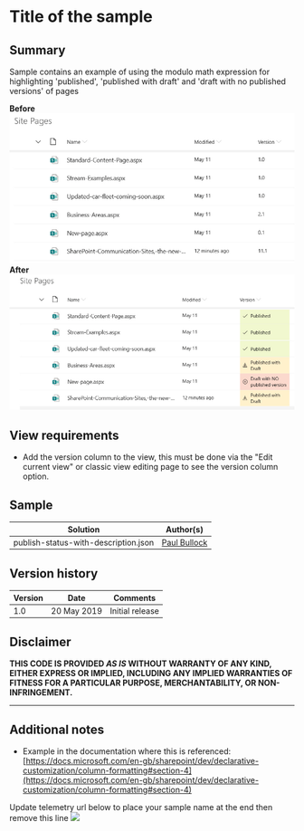 # Title of the sample

## Summary
Sample contains an example of using the modulo math expression for highlighting 'published', 'published with draft' and 'draft with no published versions' of pages

**Before**
![screenshot of the sample before formatting](./example-before.jpg)
**After**
![screenshot of the sample after formatting](./example-after.jpg)


## View requirements

- Add the version column to the view, this must be done via the "Edit current view" or classic view editing page to see the version column option.

## Sample

Solution|Author(s)
--------|---------
publish-status-with-description.json | [Paul Bullock](https://twitter.com/pkbullock)

## Version history

Version|Date|Comments
-------|----|--------
1.0| 20 May 2019|Initial release

## Disclaimer
**THIS CODE IS PROVIDED *AS IS* WITHOUT WARRANTY OF ANY KIND, EITHER EXPRESS OR IMPLIED, INCLUDING ANY IMPLIED WARRANTIES OF FITNESS FOR A PARTICULAR PURPOSE, MERCHANTABILITY, OR NON-INFRINGEMENT.**

---

## Additional notes


- Example in the documentation where this is referenced: [https://docs.microsoft.com/en-gb/sharepoint/dev/declarative-customization/column-formatting#section-4](https://docs.microsoft.com/en-gb/sharepoint/dev/declarative-customization/column-formatting#section-4)


Update telemetry url below to place your sample name at the end then remove this line
<img src="https://telemetry.sharepointpnp.com/sp-dev-list-formatting/column-samples/readme-template" />